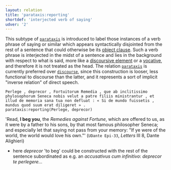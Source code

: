 ```yaml
---
layout: relation
title: 'parataxis:reporting'
shortdef: 'interjected verb of saying'
udver: '2'
---
```


This subtype of [`parataxis`](la-dep/parataxis) is introduced to label those instances of a verb phrase of saying or similar which appears syntactically disjointed from the rest of a sentence that could otherwise be its [object clause](la-dep/ccomp-reported). Such a verb phrase is interjected in the midst of a sentence and lies in the background with respect to what is said, more like a [discoursive element](la-dep/discourse) or a [vocative](la-dep/vocative), and therefore it is not treated as the head. The relation [`parataxis`](la-dep/parataxis) is currently preferred over [`discourse`](la-dep/discourse), since this construction is looser, less functional to discourse than the latter, and it represents a sort of implicit "inverse relation" of direct speech.


~~~ sdparse
Perlege , deprecor , Fortuitorum Remedia , que ab inclitissimo phylosophorum Seneca nobis velut a patre filiis ministrantur , et illud de memoria sana tua non defluat : « Si de mundo fuissetis , mundus quod suum erat diligeret » .
parataxis:reporting(Perlege, deprecor)
~~~

'Read, **I beg you**, the *Remedies against Fortune*, which are offered to us, as it were by a father to his sons, by that most famous philosopher Seneca; and especially let that saying not pass from your memory: "If ye were of the world, the world would love his own."' (`UDante Epi-33`, *Letters* III 8, Dante Alighieri)

* here *deprecor* 'to beg' could be constructed with the rest of the sentence subordinated as e.g. an *accusativus cum infinitivo*: *deprecor te perlegere...*
<!-- Interlanguage links updated Út 9. května 2023, 20:04:32 CEST -->
